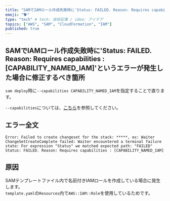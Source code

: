 ```yaml
---
title: "SAMでIAMロール作成失敗時に'Status: FAILED. Reason: Requires capabilities : [CAPABILITY_NAMED_IAM]'というエラーが発生した場合に修正するべき箇所"
emoji: "🐕"
type: "tech" # tech: 技術記事 / idea: アイデア
topics: ["AWS", "SAM", "CloudFormation", "IAM"]
published: true
---
```


## SAMでIAMロール作成失敗時に'Status: FAILED. Reason: Requires capabilities : [CAPABILITY_NAMED_IAM]'というエラーが発生した場合に修正するべき箇所

`sam deploy`時に`--capabilities CAPABILITY_NAMED_IAM`を指定することで直ります。  

`--capabilities`については、[こちら](https://docs.aws.amazon.com/ja_jp/AWSCloudFormation/latest/UserGuide/using-iam-template.html#using-iam-capabilities)を参照してください。  

## エラー全文

```error
Error: Failed to create changeset for the stack: *****, ex: Waiter ChangeSetCreateComplete failed: Waiter encountered a terminal failure state: For expression "Status" we matched expected path: "FAILED" Status: FAILED. Reason: Requires capabilities : [CAPABILITY_NAMED_IAM]
```

## 原因

SAMテンプレートファイル内で名前付きIAMロールを作成している場合に発生します。  
`template.yaml`の`Resources`内で`AWS::IAM::Role`を使用しているためです。  
